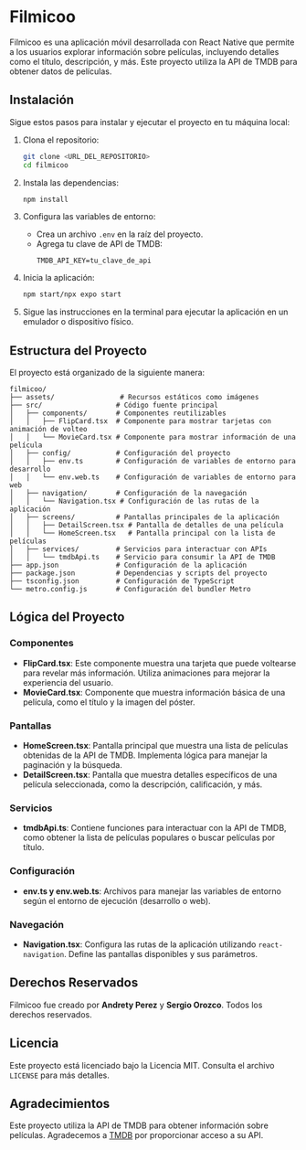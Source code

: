 # Filmicoo

Filmicoo es una aplicación móvil desarrollada con React Native que permite a los usuarios explorar información sobre películas, incluyendo detalles como el título, descripción, y más. Este proyecto utiliza la API de TMDB para obtener datos de películas.

## Instalación

Sigue estos pasos para instalar y ejecutar el proyecto en tu máquina local:

1. Clona el repositorio:
   ```bash
   git clone <URL_DEL_REPOSITORIO>
   cd filmicoo
   ```

2. Instala las dependencias:
   ```bash
   npm install
   ```

3. Configura las variables de entorno:
   - Crea un archivo `.env` en la raíz del proyecto.
   - Agrega tu clave de API de TMDB:
     ```env
     TMDB_API_KEY=tu_clave_de_api
     ```

4. Inicia la aplicación:
   ```bash
   npm start/npx expo start
   ```

5. Sigue las instrucciones en la terminal para ejecutar la aplicación en un emulador o dispositivo físico.

## Estructura del Proyecto

El proyecto está organizado de la siguiente manera:

```
filmicoo/
├── assets/                # Recursos estáticos como imágenes
├── src/                  # Código fuente principal
│   ├── components/       # Componentes reutilizables
│   │   ├── FlipCard.tsx  # Componente para mostrar tarjetas con animación de volteo
│   │   └── MovieCard.tsx # Componente para mostrar información de una película
│   ├── config/           # Configuración del proyecto
│   │   ├── env.ts        # Configuración de variables de entorno para desarrollo
│   │   └── env.web.ts    # Configuración de variables de entorno para web
│   ├── navigation/       # Configuración de la navegación
│   │   └── Navigation.tsx # Configuración de las rutas de la aplicación
│   ├── screens/          # Pantallas principales de la aplicación
│   │   ├── DetailScreen.tsx # Pantalla de detalles de una película
│   │   └── HomeScreen.tsx   # Pantalla principal con la lista de películas
│   ├── services/         # Servicios para interactuar con APIs
│   │   └── tmdbApi.ts    # Servicio para consumir la API de TMDB
├── app.json              # Configuración de la aplicación
├── package.json          # Dependencias y scripts del proyecto
├── tsconfig.json         # Configuración de TypeScript
└── metro.config.js       # Configuración del bundler Metro
```

## Lógica del Proyecto

### Componentes

- **FlipCard.tsx**: Este componente muestra una tarjeta que puede voltearse para revelar más información. Utiliza animaciones para mejorar la experiencia del usuario.
- **MovieCard.tsx**: Componente que muestra información básica de una película, como el título y la imagen del póster.

### Pantallas

- **HomeScreen.tsx**: Pantalla principal que muestra una lista de películas obtenidas de la API de TMDB. Implementa lógica para manejar la paginación y la búsqueda.
- **DetailScreen.tsx**: Pantalla que muestra detalles específicos de una película seleccionada, como la descripción, calificación, y más.

### Servicios

- **tmdbApi.ts**: Contiene funciones para interactuar con la API de TMDB, como obtener la lista de películas populares o buscar películas por título.

### Configuración

- **env.ts y env.web.ts**: Archivos para manejar las variables de entorno según el entorno de ejecución (desarrollo o web).

### Navegación

- **Navigation.tsx**: Configura las rutas de la aplicación utilizando `react-navigation`. Define las pantallas disponibles y sus parámetros.

## Derechos Reservados

Filmicoo fue creado por **Andrety Perez** y **Sergio Orozco**. Todos los derechos reservados.

## Licencia

Este proyecto está licenciado bajo la Licencia MIT. Consulta el archivo `LICENSE` para más detalles.

## Agradecimientos

Este proyecto utiliza la API de TMDB para obtener información sobre películas. Agradecemos a [TMDB](https://www.themoviedb.org/) por proporcionar acceso a su API.

